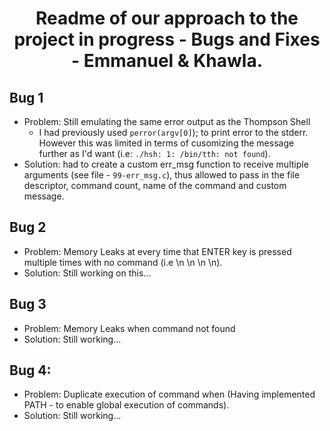 <center><h1>Readme of our approach to the project in progress - Bugs and Fixes - Emmanuel & Khawla.</h1> </center>

## Bug 1
-  Problem: Still emulating the same error output as the Thompson Shell
	- I had previously used `perror(argv[0]`); to print error to the stderr. However this was limited in terms of cusomizing the message further as I'd want (i.e: `./hsh: 1: /bin/tth: not found`).
-  Solution: had to create a custom err_msg function to receive multiple arguments (see file - `99-err_msg.c`), thus allowed to pass in the file descriptor, command count, name of the command and custom message. 


## Bug 2
-  Problem:  Memory Leaks at every time that ENTER key is pressed multiple times with no command (i.e \n \n \n \n).
-  Solution: Still working on this...


## Bug 3
-  Problem: Memory Leaks when command not found
-  Solution: Still working...	

## Bug 4:
-  Problem: Duplicate execution of command when (Having implemented PATH - to enable global execution of commands).
-  Solution: Still working...
